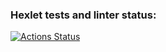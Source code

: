 ### Hexlet tests and linter status:
[![Actions Status](https://github.com/Dzizid/php-project-lvl1/workflows/hexlet-check/badge.svg)](https://github.com/Dzizid/php-project-lvl1/actions)